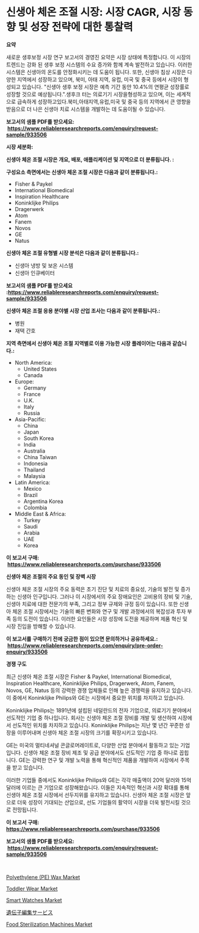 <p><h1>신생아 체온 조절 시장: 시장 CAGR, 시장 동향 및 성장 전략에 대한 통찰력</h1></p><p><strong>요약</strong></p>
<p><p>새로운 생후보정 시장 연구 보고서의 경영진 요약은 시장 상태에 특정합니다. 이 시장의 트렌드는 강화 된 생후 보정 시스템의 수요 증가와 함께 계속 발전하고 있습니다. 이러한 시스템은 신생아의 온도를 안정화시키는 데 도움이 됩니다. 또한, 신생아 침상 시장은 다양한 지역에서 성장하고 있으며, 북미, 아태 지역, 유럽, 미국 및 중국 등에서 시장이 형성되고 있습니다. "신생아 생후 보정 시장은 예측 기간 동안 10.4%의 연평균 성장률로 성장할 것으로 예상됩니다.".생후크 터는 의료기기 시장을형성하고 있으며, 이는 세계적으로 급속하게 성장하고있다.북미,아태지역,유럽,미국 및 중국 등의 지역에서 큰 영향을 받음으로 더 나은 신생아 치료 시스템을 개발하는 데 도움이될 수 있습니다.</p></p>
<p><strong>보고서의 샘플 PDF를 받으세요: &nbsp;<a href="https://www.reliableresearchreports.com/enquiry/request-sample/933506">https://www.reliableresearchreports.com/enquiry/request-sample/933506</a></strong></p>
<p><strong>시장 세분화:</strong></p>
<p><strong> 신생아 체온 조절 시장은 개요, 배포, 애플리케이션 및 지역으로 더 분류됩니다. :</strong></p>
<p><strong>구성요소 측면에서는 신생아 체온 조절 시장은 다음과 같이 분류됩니다.:</strong></p>
<p><ul><li>Fisher & Paykel</li><li>International Biomedical</li><li>Inspiration Healthcare</li><li>Koninklijke Philips</li><li>Dragerwerk</li><li>Atom</li><li>Fanem</li><li>Novos</li><li>GE</li><li>Natus</li></ul></p>
<p><strong> 신생아 체온 조절 유형별 시장 분석은 다음과 같이 분류됩니다.:</strong></p>
<p><ul><li>신생아 냉방 및 보온 시스템</li><li>신생아 인큐베이터</li></ul></p>
<p><strong>보고서의 샘플 PDF를 받으세요 :<a href="https://www.reliableresearchreports.com/enquiry/request-sample/933506">https://www.reliableresearchreports.com/enquiry/request-sample/933506</a></strong></p>
<p><strong> 신생아 체온 조절 응용 분야별 시장 산업 조사는 다음과 같이 분류됩니다.:</strong></p>
<p><ul><li>병원</li><li>재택 간호</li></ul></p>
<p><strong>지역 측면에서 신생아 체온 조절 지역별로 이용 가능한 시장 플레이어는 다음과 같습니다.:</strong></p>
<p><ul>
    <li>
        North America:
        <ul>
            <li>United States</li>
            <li>Canada</li>
        </ul>
    </li>
    <li>
        Europe:
        <ul>
            <li>Germany</li>
            <li>France</li>
            <li>U.K.</li>
            <li>Italy</li>
            <li>Russia</li>
        </ul>
    </li>
    <li>
        Asia-Pacific:
        <ul>
            <li>China</li>
            <li>Japan</li>
            <li>South Korea</li>
            <li>India</li>
            <li>Australia</li>
            <li>China Taiwan</li>
            <li>Indonesia</li>
            <li>Thailand</li>
            <li>Malaysia</li>
        </ul>
    </li>
    <li>
        Latin America:
        <ul>
            <li>Mexico</li>
            <li>Brazil</li>
            <li>Argentina Korea</li>
            <li>Colombia</li>
        </ul>
    </li>
    <li>
        Middle East & Africa:
        <ul>
            <li>Turkey</li>
            <li>Saudi</li>
            <li>Arabia</li>
            <li>UAE</li>
            <li>Korea</li>
        </ul>
    </li>
    </ul></p>
<p><strong>이 보고서 구매: &nbsp;<a href="https://www.reliableresearchreports.com/purchase/933506">https://www.reliableresearchreports.com/purchase/933506</a></strong></p>
<p><strong>신생아 체온 조절의 주요 동인 및 장벽 시장</strong></p>
<p><p>신생아 체온 조절 시장의 주요 동력은 초기 진단 및 치료의 중요성, 기술의 발전 및 증가하는 신생아 인구입니다. 그러나 이 시장에서의 주요 장애요인은 고비용의 장비 및 기술, 신생아 치료에 대한 전문가의 부족, 그리고 정부 규제와 규정 등이 있습니다. 또한 신생아 체온 조절 시장에서는 기술의 빠른 변화와 연구 및 개발 과정에서의 복잡성과 투자 부족 등의 도전이 있습니다. 이러한 요인들은 시장 성장에 도전을 제공하며 제품 혁신 및 시장 진입을 방해할 수 있습니다.</p></p>
<p><strong>이 보고서를 구매하기 전에 궁금한 점이 있으면 문의하거나 공유하세요.: &nbsp;<a href="https://www.reliableresearchreports.com/enquiry/pre-order-enquiry/933506">https://www.reliableresearchreports.com/enquiry/pre-order-enquiry/933506</a></strong></p>
<p><strong>경쟁 구도</strong></p>
<p><p>최근 신생아 체온 조절 시장은 Fisher & Paykel, International Biomedical, Inspiration Healthcare, Koninklijke Philips, Dragerwerk, Atom, Fanem, Novos, GE, Natus 등의 강력한 경쟁 업체들로 인해 높은 경쟁력을 유지하고 있습니다. 이 중에서 Koninklijke Philips와 GE는 시장에서 중요한 위치를 차지하고 있습니다.</p><p>Koninklijke Philips는 1891년에 설립된 네덜란드의 전자 기업으로, 의료기기 분야에서 선도적인 기업 중 하나입니다. 회사는 신생아 체온 조절 장비를 개발 및 생산하여 시장에서 선도적인 위치를 차지하고 있습니다. Koninklijke Philips는 지난 몇 년간 꾸준한 성장을 이루어내며 신생아 체온 조절 시장의 크기를 확장시키고 있습니다.</p><p>GE는 미국의 멀티네셔널 콘글로머레이트로, 다양한 산업 분야에서 활동하고 있는 기업입니다. 신생아 체온 조절 장비 제조 및 공급 분야에서도 선도적인 기업 중 하나로 꼽힙니다. GE는 강력한 연구 및 개발 노력을 통해 혁신적인 제품을 개발하여 시장에서 주목을 받고 있습니다.</p><p>이러한 기업들 중에서도 Koninklijke Philips와 GE는 각각 매출액이 20억 달러와 15억 달러에 이르는 큰 기업으로 성장해왔습니다. 이들은 지속적인 혁신과 시장 확대를 통해 신생아 체온 조절 시장에서 선두지위를 유지하고 있습니다. 신생아 체온 조절 시장은 앞으로 더욱 성장이 기대되는 산업으로, 선도 기업들의 활약이 시장을 더욱 발전시킬 것으로 전망됩니다.</p></p>
<p><strong>이 보고서 구매: &nbsp; <a href="https://www.reliableresearchreports.com/purchase/933506">https://www.reliableresearchreports.com/purchase/933506</a></strong></p>
<p><strong>보고서의 샘플 PDF를 받으세요: &nbsp;<a href="https://www.reliableresearchreports.com/enquiry/request-sample/933506">https://www.reliableresearchreports.com/enquiry/request-sample/933506</a></strong><strong></strong></p>
<p>&nbsp;</p>
<p><p><a href="https://woozy-pyroraptor-a1f.notion.site/Polyethylene-PE-Wax-Market-Size-Market-Share-and-Global-Market-Analysis-Report-2024-2031-481f8cd385af4f6aaf95a9966c9d664d">Polyethylene (PE) Wax Market</a></p><p><a href="https://github.com/mabutironaldo/Market-Research-Report-List-3/blob/main/toddler-wear-market.md">Toddler Wear Market</a></p><p><a href="https://automatic-knee-4c7.notion.site/Smart-Watches-Market-Offers-Provide-Insightful-Data-for-the-Time-Period-from-2024-to-2031-and-also-P-de4ac100514442aaacd18a2722d2df3b">Smart Watches Market</a></p><p><a href="https://github.com/ihabdkwlxs948/Market-Research-Report-List-1/blob/main/2785666184003.md">遺伝子編集サービス</a></p><p><a href="https://issuu.com/reportprime-2/docs/food-sterilization-machines-market-size-2030.pptx">Food Sterilization Machines Market</a></p></p>
